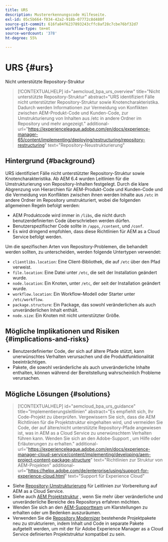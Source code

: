 ```yaml
---
title: URS
description: Mustererkennungscode Hilfeseite.
exl-id: 05c5b664-f034-42a2-918b-07772c8d480f
source-git-commit: 616fa84f6237893243cffc8af28c7cbe76bf32d7
workflow-type: tm+mt
source-wordcount: '378'
ht-degree: 55%

---
```


# URS {#urs}

Nicht unterstützte Repository-Struktur

>[!CONTEXTUALHELP]
>id="aemcloud_bpa_urs_overview"
>title="Nicht unterstützte Repository-Struktur"
>abstract="URS identifiziert Fälle nicht unterstützter Repository-Struktur sowie Knotencharakteristika. Dadurch werden Informationen zur Vermeidung von Konflikten zwischen AEM-Produkt-Code und Kunden-Code, zur Umstrukturierung von Inhalten aus /etc in andere Ordner im Repository und mehr angezeigt."
>additional-url="https://experienceleague.adobe.com/en/docs/experience-manager-65/content/implementing/deploying/restructuring/repository-restructuring" text="Repository-Neustrukturierung"

## Hintergrund {#background}

URS identifiziert Fälle nicht unterstützter Repository-Struktur sowie Knotencharakteristika. Ab AEM 6.4 wurden Leitlinien für die Umstrukturierung von Repository-Inhalten festgelegt. Durch die klare Abgrenzung von Hierarchien für AEM-Produkt-Code und Kunden-Code und die Vermeidung von Konflikten zwischen ihnen werden Inhalte aus `/etc` in andere Ordner im Repository umstrukturiert, wobei die folgenden allgemeinen Regeln befolgt werden:

* AEM Produktcode wird immer in `/libs`, die nicht durch benutzerdefinierten Code überschrieben werden dürfen.
* Benutzerspezifischer Code sollte in `/apps`, `/content`, und `/conf`.
* Es wird dringend empfohlen, dass diese Richtlinien für AEM as a Cloud Service befolgt werden.

Um die spezifischen Arten von Repository-Problemen, die behandelt werden sollten, zu unterscheiden, werden folgende Untertypen verwendet:

* `clientlibs.location`: Eine Client-Bibliothek, die auf `/etc` über den Pfad verweist.
* `file.location`: Eine Datei unter `/etc`, die seit der Installation geändert wurde.
* `node.location`: Ein Knoten, unter `/etc`, der seit der Installation geändert wurde.
* `workflow.location`: Ein Workflow-Modell oder Starter unter `/etc/workflow`.
* `package.structure`: Ein Package, das sowohl veränderlichen als auch unveränderlichen Inhalt enthält.
* `node.size`: Ein Knoten mit nicht unterstützter Größe.

## Mögliche Implikationen und Risiken {#implications-and-risks}

* Benutzerdefinierter Code, der sich auf ältere Pfade stützt, kann unerwünschtes Verhalten verursachen und die Produktfunktionalität beeinträchtigen.
* Pakete, die sowohl veränderliche als auch unveränderliche Inhalte enthalten, können während der Bereitstellung wahrscheinlich Probleme verursachen.

## Mögliche Lösungen {#solutions}

>[!CONTEXTUALHELP]
>id="aemcloud_bpa_urs_guidance"
>title="Implementierungsleitlinien"
>abstract="Es empfiehlt sich, Ihr Code-Projekt zu überprüfen. Vergewissern Sie sich, dass die AEM Richtlinien für die Projektstruktur eingehalten wird, und vermeiden Sie Code, der auf ältere/nicht unterstützte Repository-Pfade angewiesen ist, was in AEM as a Cloud Service zu unerwünschtem Verhalten führen kann. Wenden Sie sich an den Adobe-Support , um Hilfe oder Erläuterungen zu erhalten."
>additional-url="https://experienceleague.adobe.com/en/docs/experience-manager-cloud-service/content/implementing/developing/aem-project-content-package-structure" text="Richtlinien zur Struktur von AEM-Projekten"
>additional-url="https://helpx.adobe.com/de/enterprise/using/support-for-experience-cloud.html" text="Support für Experience Cloud"

* Siehe [Repository-Umstrukturierung](https://experienceleague.adobe.com/en/docs/experience-manager-65/content/implementing/deploying/restructuring/repository-restructuring) für Leitlinien zur Vorbereitung auf AEM as a Cloud Service.
* Siehe auch [AEM Projektstruktur](https://experienceleague.adobe.com/en/docs/experience-manager-cloud-service/content/implementing/developing/aem-project-content-package-structure) , wenn Sie mehr über veränderliche und unveränderliche Bereiche des Repositorys erfahren möchten.
* Wenden Sie sich an den [AEM-Supportteam](https://helpx.adobe.com/de/enterprise/using/support-for-experience-cloud.html) um Klarstellungen zu erhalten oder um Bedenken auszuräumen.
* Verwenden Sie die [Repository Modernizer](https://experienceleague.adobe.com/en/docs/experience-manager-cloud-service/content/migration-journey/refactoring-tools/repo-modernizer#refactoring-tools) bestehende Projektpakete neu zu strukturieren, indem Inhalt und Code in separate Pakete aufgeteilt werden, um mit der für Adobe Experience Manager as a Cloud Service definierten Projektstruktur kompatibel zu sein.
